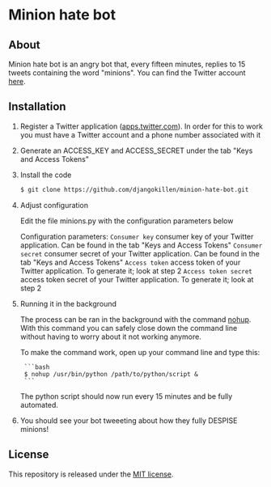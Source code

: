 # Minion hate bot

## About
Minion hate bot is an angry bot that, every fifteen minutes, replies to 15 tweets containing the word "minions". You can find the Twitter account [here](https://twitter.com/minionsareevil).

## Installation

1. Register a Twitter application ([apps.twitter.com](https://apps.twitter.com)). In order for this to work you must have a Twitter account and a phone number associated with it

2. Generate an ACCESS_KEY and ACCESS_SECRET under the tab "Keys and Access Tokens"

2. Install the code

    ```bash
    $ git clone https://github.com/djangokillen/minion-hate-bot.git
    ```

3. Adjust configuration
    
    Edit the file minions.py with the configuration parameters below

    Configuration parameters:
    `Consumer key` consumer key of your Twitter application. Can be found in the tab "Keys and Access Tokens"
    `Consumer secret` consumer secret of your Twitter application. Can be found in the tab "Keys and Access Tokens"
    `Access token` access token of your Twitter application. To generate it; look at step 2
    `Access token secret` access token secret of your Twitter application. To generate it; look at step 2

4. Running it in the background

    The process can be ran in the background with the command [nohup](https://en.wikipedia.org/wiki/Nohup). With this command you can safely close down the command line without having to worry about it not working anymore.

    To make the command work, open up your command line and type this: 

        ```bash
        $ nohup /usr/bin/python /path/to/python/script &
        ```

    The python script should now run every 15 minutes and be fully automated.

5. You should see your bot tweeeting about how they fully DESPISE minions!

## License
This repository is released under the [MIT license](LICENSE.md).